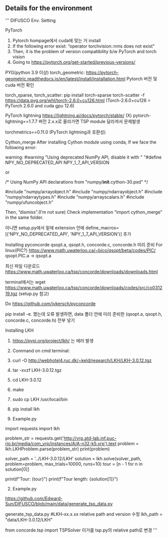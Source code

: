 ## Details for the environment

'''
DIFUSCO Env. Setting


PyTorch
1. Pytorch hompage에서 cuda에 맞는 거 install
2. If the following error exist: “operator torchvision::nms does not exist”
3. Then, it is the problem of version compatibility b/w PyTorch and torch vision
4. Going to https://pytorch.org/get-started/previous-versions/

PYG(python 3.9 이상)
torch_geometric:
https://pytorch-geometric.readthedocs.io/en/latest/install/installation.html
Pytorch 버전 및 cuda 버전 확인

torch_sparse, torch_scatter:
pip install torch-sparse torch-scatter -f https://data.pyg.org/whl/torch-2.6.0+cu126.html
(Torch-2.6.0+cu126 = PyTorch 2.6.0 and cuda gpu 12.6)

PyTorch lightning
https://lightning.ai/docs/pytorch/stable/ (X)
pytorch-lightning==1.7.7
버전 2.x.x로 올라가면 TSP module 달라져서 문제발생

torchmetrics==0.11.0
(PyTorch lightning과 호환성)

Cython_merge
After installing Cython module using conda,
If we face the following error: 

warning: 
#warning "Using deprecated NumPy API, disable it with " "#define NPY_NO_DEPRECATED_API NPY_1_7_API_VERSION

or

   /* Using NumPy API declarations from "numpy/__init__.cython-30.pxd" */
    
#include "numpy/arrayobject.h"
#include "numpy/ndarrayobject.h"
#include "numpy/ndarraytypes.h"
#include "numpy/arrayscalars.h"
#include "numpy/ufuncobject.h"

Then, “dismiss”.(I’m not sure)
Check implementation “import cython_merge” in the same folder.

아니면
setup.py에서 밑에 extension  안에
define_macros=[('NPY_NO_DEPRECATED_API', 'NPY_1_7_API_VERSION')] 추가


Installing pyconcorde
qsopt.a, qsopt.h, concorde.c, concorde.h 미리 준비
For linux(PIC?)
https://www.math.uwaterloo.ca/~bico/qsopt/beta/codes/PIC/
qsopt.PIC.a -> qsopt.a

최신 파일 다운로드
https://www.math.uwaterloo.ca/tsp/concorde/downloads/downloads.html

terminal에서는
wget https://www.math.uwaterloo.ca/tsp/concorde/downloads/codes/src/co031219.tgz
(setup.py 참고)

Do https://github.com/jvkersch/pyconcorde

pip install -e. 했는데 오류 발생하면,
data 폴더 안에 미리 준비한 (qsopt.a, qsopt.h, concorde.c, concorde.h) 전부 넣기


Installing LKH

1. https://pypi.org/project/lkh/ 는 에러 발생
2. Command on cmd terminal:
3. curl -O http://webhotel4.ruc.dk/~keld/research/LKH/LKH-3.0.12.tgz
4. tar -xvzf LKH-3.0.12.tgz
5. cd LKH-3.0.12
6. make
7. sudo cp LKH /usr/local/bin
8.  pip install lkh

1. Example.py

import requests
import lkh

problem_str = requests.get('http://vrp.atd-lab.inf.puc-rio.br/media/com_vrp/instances/A/A-n32-k5.vrp').text
problem = lkh.LKHProblem.parse(problem_str)
print(problem)


solver_path = '../LKH-3.0.12/LKH'
solution = lkh.solve(solver_path, problem=problem, max_trials=10000, runs=10)
tour = [n - 1 for n in solution[0]]

print(f"Tour: {tour}")
print(f"Tour length: {solution[1]}")


2. Example.py

https://github.com/Edward-Sun/DIFUSCO/blob/main/data/generate_tsp_data.py


generate_tsp_data.py #LKH-xx.x.xx relative path and version 수정
lkh_path = "data/LKH-3.0.12/LKH"

from concorde.tsp import TSPSolver
이거를 tsp.py의 relative path로 변경
'''
